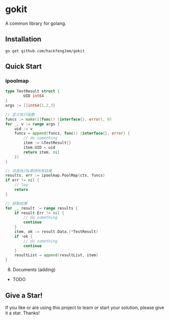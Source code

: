 # gokit
A common library for golang.

## Installation

```
go get github.com/hackfengJam/gokit
```

## Quick Start

### ipoolmap

```go
type TestResult struct {
        UID int64
}
args := []int64{1,2,3}

// 定义执行函数
funcs := make([]func() (interface{}, error), 0)
for _, v := range args {
    uid := v
    funcs = append(funcs, func() (interface{}, error) {
        // do something
        item := &TestResult{}
        item.UID = uid
        return item, nil
    })
}

// 并发执行&等待所有结果
results, err := ipoolmap.PoolMap(ctx, funcs)
if err != nil {
    // log
    return
}

// 获取结果
for _, result := range results {
    if result.Err != nil {
        // do something
        continue
    }
    item, ok := result.Data.(*TestResult)
    if !ok {
        // do something
        continue
    }
    resultList = append(resultList, item)
}
```

8. Documents (adding)

- TODO

## Give a Star! 

If you like or are using this project to learn or start your solution, please give it a star. Thanks!